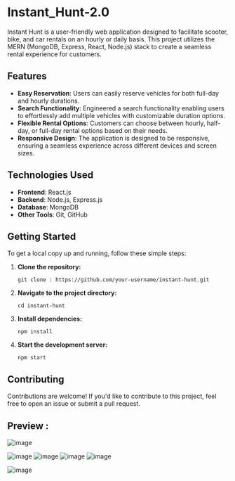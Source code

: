 # Instant_Hunt-2.0

Instant Hunt is a user-friendly web application designed to facilitate scooter, bike, and car rentals on an hourly or daily basis. This project utilizes the MERN (MongoDB, Express, React, Node.js) stack to create a seamless rental experience for customers.

## Features

- **Easy Reservation**: Users can easily reserve vehicles for both full-day and hourly durations.
- **Search Functionality**: Engineered a search functionality enabling users to effortlessly add multiple vehicles with customizable duration options.
- **Flexible Rental Options**: Customers can choose between hourly, half-day, or full-day rental options based on their needs.
- **Responsive Design**: The application is designed to be responsive, ensuring a seamless experience across different devices and screen sizes.

## Technologies Used

- **Frontend**: React.js
- **Backend**: Node.js, Express.js
- **Database**: MongoDB
- **Other Tools**: Git, GitHub

## Getting Started

To get a local copy up and running, follow these simple steps:

1. **Clone the repository:**
   ```
   git clone : https://github.com/your-username/instant-hunt.git
   ```

2. **Navigate to the project directory:**
   ```
   cd instant-hunt
   ```

3. **Install dependencies:**
   ```
   npm install
   ```

4. **Start the development server:**
   ```
   npm start
   ```

## Contributing

Contributions are welcome! If you'd like to contribute to this project, feel free to open an issue or submit a pull request.



## Preview :

![image](https://github.com/Rishi01Prince/Easy-Reach-2.0/assets/117525650/ac5afad2-843d-4b1f-8392-eb831432fc78)

![image](https://github.com/Rishi01Prince/Easy-Reach-2.0/assets/117525650/a9ee3dfd-300f-41d8-ae93-deaf26c8e4d9)
![image](https://github.com/Rishi01Prince/Easy-Reach-2.0/assets/117525650/6d334d45-e33f-466e-b854-cc3c3e79532a)
![image](https://github.com/Rishi01Prince/Easy-Reach-2.0/assets/117525650/be517865-a408-4a07-8cb1-47e8acc70e2b)
![image](https://github.com/Rishi01Prince/Easy-Reach-2.0/assets/117525650/d8d6f0f5-8788-4da4-a0e6-d3d63fcb3fb7)


![image](https://github.com/Rishi01Prince/Easy-Reach-2.0/assets/117525650/516d35d0-1341-4c39-ae21-e486c6b8676a)
